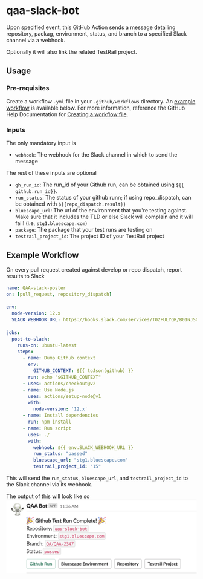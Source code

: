 # qaa-slack-bot
Upon specified event, this GitHub Action sends a message detailing repository, packag, environment, status, and branch to a specified Slack channel via a webhook.

Optionally it will also link the related TestRail project. 

## Usage
### Pre-requisites
Create a workflow `.yml` file in your `.github/workflows` directory. An [example workflow](https://github.com/Bluescape/qaa-slack-bot/blob/develop/.github/workflows/qaa_slack_bot.yml) is available below. For more information, reference the GitHub Help Documentation for [Creating a workflow file](https://help.github.com/en/articles/configuring-a-workflow#creating-a-workflow-file).

### Inputs
The only mandatory input is
- `webhook`: The webhook for the Slack channel in which to send the message


The rest of these inputs are optional 
- `gh_run_id`: The run_id of your Github run, can be obtained using `${{ github.run_id}}`. 
- `run_status`: The status of your github runn; if using repo_dispatch, can be obtained with `${{repo_dispatch.result}}`
- `bluescape_url`: The url of the environment that you're testing against. Make sure that it includes the TLD or else Slack will complain and it will fail! (i.e, `stg1.bluescape.com`)
- `package`: The package that your test runs are testing on 
- `testrail_project_id`: The project ID of your TestRail project

## Example Workflow
On every pull request created against develop or repo dispatch, report results to Slack
```yaml
name: QAA-slack-poster
on: [pull_request, repository_dispatch]

env: 
  node-version: 12.x
  SLACK_WEBHOOK_URL: https://hooks.slack.com/services/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

jobs: 
  post-to-slack:
    runs-on: ubuntu-latest
    steps: 
      - name: Dump Github context
        env: 
          GITHUB_CONTEXT: ${{ toJson(github) }}
        run: echo "$GITHUB_CONTEXT"
      - uses: actions/checkout@v2
      - name: Use Node.js
        uses: actions/setup-node@v1
        with: 
          node-version: '12.x'
      - name: Install dependencies
        run: npm install
      - name: Run script 
        uses: ./
        with: 
          webhook: ${{ env.SLACK_WEBHOOK_URL }}
          run_status: "passed"
          bluescape_url: "stg1.bluescape.com"
          testrail_project_id: "15"
```
This will send the `run_status`, `bluescape_url`, and `testrail_project_id` to the Slack channel via its webhook. 

The output of this will look like so
![Example image](example_output.png)
